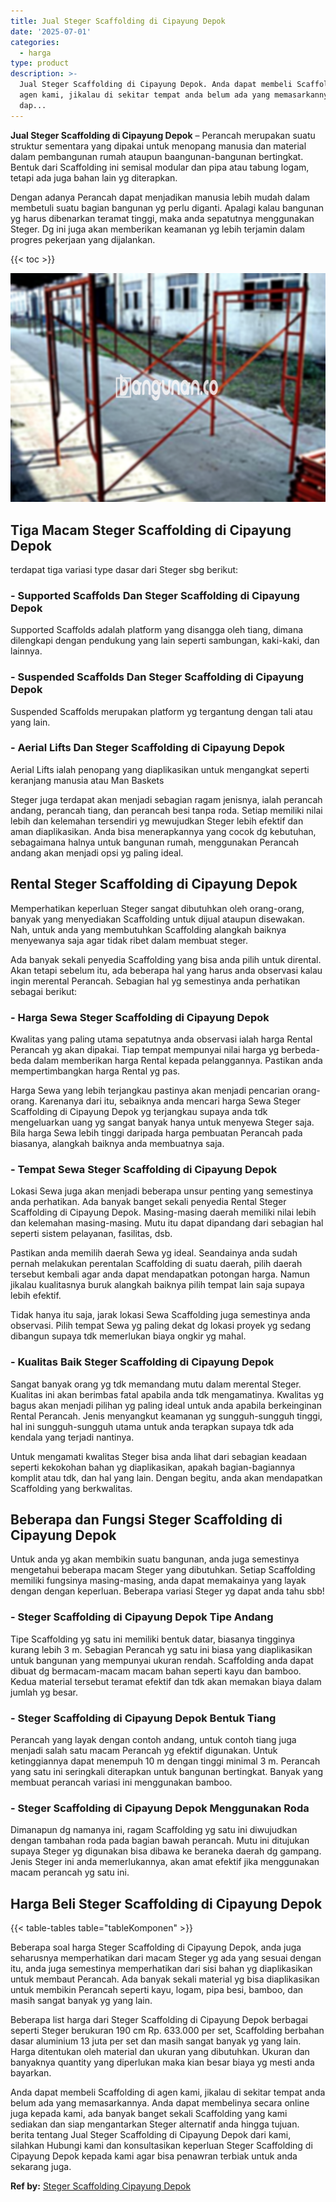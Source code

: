 ```yaml
---
title: Jual Steger Scaffolding di Cipayung Depok
date: '2025-07-01'
categories:
  - harga
type: product
description: >-
  Jual Steger Scaffolding di Cipayung Depok. Anda dapat membeli Scaffolding di
  agen kami, jikalau di sekitar tempat anda belum ada yang memasarkannya. Anda
  dap...
---
```


**Jual Steger Scaffolding di Cipayung Depok** – Perancah merupakan suatu struktur sementara yang dipakai untuk menopang manusia dan material dalam pembangunan rumah ataupun baangunan-bangunan bertingkat. Bentuk dari Scaffolding ini semisal modular dan pipa atau tabung logam, tetapi ada juga bahan lain yg diterapkan.

Dengan adanya Perancah dapat menjadikan manusia lebih mudah dalam membetuli suatu bagian bangunan yg perlu diganti. Apalagi kalau bangunan yg harus dibenarkan teramat tinggi, maka anda sepatutnya menggunakan Steger. Dg ini juga akan memberikan keamanan yg lebih terjamin dalam progres pekerjaan yang dijalankan.

{{< toc >}}

![Jual Steger Scaffolding di Cipayung Depok](/images/sewa-scaffolding-steger-29.png)

## Tiga Macam Steger Scaffolding di Cipayung Depok

terdapat tiga variasi type dasar dari Steger sbg berikut:

### \- Supported Scaffolds Dan Steger Scaffolding di Cipayung Depok

Supported Scaffolds adalah platform yang disangga oleh tiang, dimana dilengkapi dengan pendukung yang lain seperti sambungan, kaki-kaki, dan lainnya.

### \- Suspended Scaffolds Dan Steger Scaffolding di Cipayung Depok

Suspended Scaffolds merupakan platform yg tergantung dengan tali atau yang lain.

### \- Aerial Lifts Dan Steger Scaffolding di Cipayung Depok

Aerial Lifts ialah penopang yang diaplikasikan untuk mengangkat seperti keranjang manusia atau Man Baskets

Steger juga terdapat akan menjadi sebagian ragam jenisnya, ialah perancah andang, perancah tiang, dan perancah besi tanpa roda. Setiap memiliki nilai lebih dan kelemahan tersendiri yg mewujudkan Steger lebih efektif dan aman diaplikasikan. Anda bisa menerapkannya yang cocok dg kebutuhan, sebagaimana halnya untuk bangunan rumah, menggunakan Perancah andang akan menjadi opsi yg paling ideal.

## Rental Steger Scaffolding di Cipayung Depok

Memperhatikan keperluan Steger sangat dibutuhkan oleh orang-orang, banyak yang menyediakan Scaffolding untuk dijual ataupun disewakan. Nah, untuk anda yang membutuhkan Scaffolding alangkah baiknya menyewanya saja agar tidak ribet dalam membuat steger.

Ada banyak sekali penyedia Scaffolding yang bisa anda pilih untuk dirental. Akan tetapi sebelum itu, ada beberapa hal yang harus anda observasi kalau ingin merental Perancah. Sebagian hal yg semestinya anda perhatikan sebagai berikut:

### \- Harga Sewa Steger Scaffolding di Cipayung Depok

Kwalitas yang paling utama sepatutnya anda observasi ialah harga Rental Perancah yg akan dipakai. Tiap tempat mempunyai nilai harga yg berbeda-beda dalam memberikan harga Rental kepada pelanggannya. Pastikan anda mempertimbangkan harga Rental yg pas.

Harga Sewa yang lebih terjangkau pastinya akan menjadi pencarian orang-orang. Karenanya dari itu, sebaiknya anda mencari harga Sewa Steger Scaffolding di Cipayung Depok yg terjangkau supaya anda tdk mengeluarkan uang yg sangat banyak hanya untuk menyewa Steger saja. Bila harga Sewa lebih tinggi daripada harga pembuatan Perancah pada biasanya, alangkah baiknya anda membuatnya saja.

### \- Tempat Sewa Steger Scaffolding di Cipayung Depok

Lokasi Sewa juga akan menjadi beberapa unsur penting yang semestinya anda perhatikan. Ada banyak banget sekali penyedia Rental Steger Scaffolding di Cipayung Depok. Masing-masing daerah memiliki nilai lebih dan kelemahan masing-masing. Mutu itu dapat dipandang dari sebagian hal seperti sistem pelayanan, fasilitas, dsb.

Pastikan anda memilih daerah Sewa yg ideal. Seandainya anda sudah pernah melakukan perentalan Scaffolding di suatu daerah, pilih daerah tersebut kembali agar anda dapat mendapatkan potongan harga. Namun jikalau kualitasnya buruk alangkah baiknya pilih tempat lain saja supaya lebih efektif.

Tidak hanya itu saja, jarak lokasi Sewa Scaffolding juga semestinya anda observasi. Pilih tempat Sewa yg paling dekat dg lokasi proyek yg sedang dibangun supaya tdk memerlukan biaya ongkir yg mahal.

### \- Kualitas Baik Steger Scaffolding di Cipayung Depok

Sangat banyak orang yg tdk memandang mutu dalam merental Steger. Kualitas ini akan berimbas fatal apabila anda tdk mengamatinya. Kwalitas yg bagus akan menjadi pilihan yg paling ideal untuk anda apabila berkeinginan Rental Perancah. Jenis menyangkut keamanan yg sungguh-sungguh tinggi, hal ini sungguh-sungguh utama untuk anda terapkan supaya tdk ada kendala yang terjadi nantinya.

Untuk mengamati kwalitas Steger bisa anda lihat dari sebagian keadaan seperti kekokohan bahan yg diaplikasikan, apakah bagian-bagiannya komplit atau tdk, dan hal yang lain. Dengan begitu, anda akan mendapatkan Scaffolding yang berkwalitas.

## Beberapa dan Fungsi Steger Scaffolding di Cipayung Depok

Untuk anda yg akan membikin suatu bangunan, anda juga semestinya mengetahui beberapa macam Steger yang dibutuhkan. Setiap Scaffolding memiliki fungsinya masing-masing, anda dapat memakainya yang layak dengan dengan keperluan. Beberapa variasi Steger yg dapat anda tahu sbb!

### \- Steger Scaffolding di Cipayung Depok Tipe Andang

Tipe Scaffolding yg satu ini memiliki bentuk datar, biasanya tingginya kurang lebih 3 m. Sebagian Perancah yg satu ini biasa yang diaplikasikan untuk bangunan yang mempunyai ukuran rendah. Scaffolding anda dapat dibuat dg bermacam-macam macam bahan seperti kayu dan bamboo. Kedua material tersebut teramat efektif dan tdk akan memakan biaya dalam jumlah yg besar.

### \- Steger Scaffolding di Cipayung Depok Bentuk Tiang

Perancah yang layak dengan contoh andang, untuk contoh tiang juga menjadi salah satu macam Perancah yg efektif digunakan. Untuk ketinggiannya dapat menempuh 10 m dengan tinggi minimal 3 m. Perancah yang satu ini seringkali diterapkan untuk bangunan bertingkat. Banyak yang membuat perancah variasi ini menggunakan bamboo.

### \- Steger Scaffolding di Cipayung Depok Menggunakan Roda

Dimanapun dg namanya ini, ragam Scaffolding yg satu ini diwujudkan dengan tambahan roda pada bagian bawah perancah. Mutu ini ditujukan supaya Steger yg digunakan bisa dibawa ke beraneka daerah dg gampang. Jenis Steger ini anda memerlukannya, akan amat efektif jika menggunakan macam perancah yg satu ini.

## Harga Beli Steger Scaffolding di Cipayung Depok

{{< table-tables table="tableKomponen" >}}

Beberapa soal harga Steger Scaffolding di Cipayung Depok, anda juga seharusnya memperhatikan dari macam Steger yg ada yang sesuai dengan itu, anda juga semestinya memperhatikan dari sisi bahan yg diaplikasikan untuk membaut Perancah. Ada banyak sekali material yg bisa diaplikasikan untuk membikin Perancah seperti kayu, logam, pipa besi, bamboo, dan masih sangat banyak yg yang lain.

Beberapa list harga dari Steger Scaffolding di Cipayung Depok berbagai seperti Steger berukuran 190 cm Rp. 633.000 per set, Scaffolding berbahan dasar aluminium 13 juta per set dan masih sangat banyak yg yang lain. Harga ditentukan oleh material dan ukuran yang dibutuhkan. Ukuran dan banyaknya quantity yang diperlukan maka kian besar biaya yg mesti anda bayarkan.

Anda dapat membeli Scaffolding di agen kami, jikalau di sekitar tempat anda belum ada yang memasarkannya. Anda dapat membelinya secara online juga kepada kami, ada banyak banget sekali Scaffolding yang kami sediakan dan siap mengantarkan Steger alternatif anda hingga tujuan. berita tentang Jual Steger Scaffolding di Cipayung Depok dari kami, silahkan Hubungi kami dan konsultasikan keperluan Steger Scaffolding di Cipayung Depok kepada kami agar bisa penawran terbiak untuk anda sekarang juga.

**Ref by:** [Steger Scaffolding Cipayung Depok](https://id.wikipedia.org/wiki/Steger)

